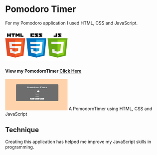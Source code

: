 # Pomodoro Timer

For my Pomodoro application I used HTML, CSS and JavaScript. 

<img src ="language.jpg" width="200" height="100">

#### View my PomodoroTimer [Click Here](https://graceec.github.io/PomodoroTimer/)

<img src ="break.png" width="200" height="100">
A PomodoroTimer using HTML, CSS and JavaScript

## Technique
Creating this application has helped me improve my JavaScript skills in programming. 

